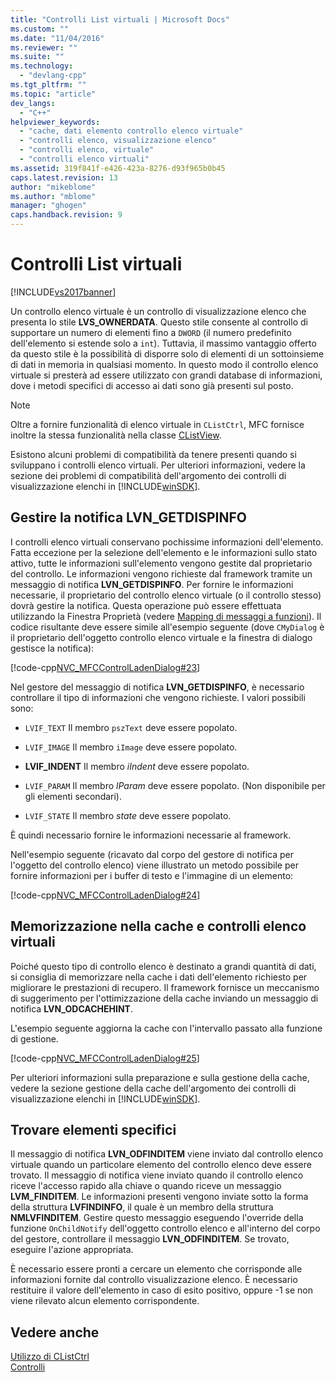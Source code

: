 ```yaml
---
title: "Controlli List virtuali | Microsoft Docs"
ms.custom: ""
ms.date: "11/04/2016"
ms.reviewer: ""
ms.suite: ""
ms.technology: 
  - "devlang-cpp"
ms.tgt_pltfrm: ""
ms.topic: "article"
dev_langs: 
  - "C++"
helpviewer_keywords: 
  - "cache, dati elemento controllo elenco virtuale"
  - "controlli elenco, visualizzazione elenco"
  - "controlli elenco, virtuale"
  - "controlli elenco virtuali"
ms.assetid: 319f841f-e426-423a-8276-d93f965b0b45
caps.latest.revision: 13
author: "mikeblome"
ms.author: "mblome"
manager: "ghogen"
caps.handback.revision: 9
---
```

# Controlli List virtuali
[!INCLUDE[vs2017banner](../assembler/inline/includes/vs2017banner.md)]

Un controllo elenco virtuale è un controllo di visualizzazione elenco che presenta lo stile **LVS\_OWNERDATA**.  Questo stile consente al controllo di supportare un numero di elementi fino a `DWORD` \(il numero predefinito dell'elemento si estende solo a `int`\).  Tuttavia, il massimo vantaggio offerto da questo stile è la possibilità di disporre solo di elementi di un sottoinsieme di dati in memoria in qualsiasi momento.  In questo modo il controllo elenco virtuale si presterà ad essere utilizzato con grandi database di informazioni, dove i metodi specifici di accesso ai dati sono già presenti sul posto.  
  
> [!NOTE]
>  Oltre a fornire funzionalità di elenco virtuale in `CListCtrl`, MFC fornisce inoltre la stessa funzionalità nella classe [CListView](../mfc/reference/clistview-class.md).  
  
 Esistono alcuni problemi di compatibilità da tenere presenti quando si sviluppano i controlli elenco virtuali.  Per ulteriori informazioni, vedere la sezione dei problemi di compatibilità dell'argomento dei controlli di visualizzazione elenchi in [!INCLUDE[winSDK](../atl/includes/winsdk_md.md)].  
  
## Gestire la notifica LVN\_GETDISPINFO  
 I controlli elenco virtuali conservano pochissime informazioni dell'elemento.  Fatta eccezione per la selezione dell'elemento e le informazioni sullo stato attivo, tutte le informazioni sull'elemento vengono gestite dal proprietario del controllo.  Le informazioni vengono richieste dal framework tramite un messaggio di notifica **LVN\_GETDISPINFO**.  Per fornire le informazioni necessarie, il proprietario del controllo elenco virtuale \(o il controllo stesso\) dovrà gestire la notifica.  Questa operazione può essere effettuata utilizzando la Finestra Proprietà \(vedere [Mapping di messaggi a funzioni](../mfc/reference/mapping-messages-to-functions.md)\).  Il codice risultante deve essere simile all'esempio seguente \(dove `CMyDialog` è il proprietario dell'oggetto controllo elenco virtuale e la finestra di dialogo gestisce la notifica\):  
  
 [!code-cpp[NVC_MFCControlLadenDialog#23](../mfc/codesnippet/CPP/virtual-list-controls_1.cpp)]  
  
 Nel gestore del messaggio di notifica **LVN\_GETDISPINFO**, è necessario controllare il tipo di informazioni che vengono richieste.  I valori possibili sono:  
  
-   `LVIF_TEXT` Il membro `pszText` deve essere popolato.  
  
-   `LVIF_IMAGE` Il membro `iImage` deve essere popolato.  
  
-   **LVIF\_INDENT** Il membro *iIndent* deve essere popolato.  
  
-   `LVIF_PARAM` Il membro *lParam* deve essere popolato. \(Non disponibile per gli elementi secondari\).  
  
-   `LVIF_STATE` Il membro *state* deve essere popolato.  
  
 È quindi necessario fornire le informazioni necessarie al framework.  
  
 Nell'esempio seguente \(ricavato dal corpo del gestore di notifica per l'oggetto del controllo elenco\) viene illustrato un metodo possibile per fornire informazioni per i buffer di testo e l'immagine di un elemento:  
  
 [!code-cpp[NVC_MFCControlLadenDialog#24](../mfc/codesnippet/CPP/virtual-list-controls_2.cpp)]  
  
## Memorizzazione nella cache e controlli elenco virtuali  
 Poiché questo tipo di controllo elenco è destinato a grandi quantità di dati, si consiglia di memorizzare nella cache i dati dell'elemento richiesto per migliorare le prestazioni di recupero.  Il framework fornisce un meccanismo di suggerimento per l'ottimizzazione della cache inviando un messaggio di notifica **LVN\_ODCACHEHINT**.  
  
 L'esempio seguente aggiorna la cache con l'intervallo passato alla funzione di gestione.  
  
 [!code-cpp[NVC_MFCControlLadenDialog#25](../mfc/codesnippet/CPP/virtual-list-controls_3.cpp)]  
  
 Per ulteriori informazioni sulla preparazione e sulla gestione della cache, vedere la sezione gestione della cache dell'argomento dei controlli di visualizzazione elenchi in [!INCLUDE[winSDK](../atl/includes/winsdk_md.md)].  
  
## Trovare elementi specifici  
 Il messaggio di notifica **LVN\_ODFINDITEM** viene inviato dal controllo elenco virtuale quando un particolare elemento del controllo elenco deve essere trovato.  Il messaggio di notifica viene inviato quando il controllo elenco riceve l'accesso rapido alla chiave o quando riceve un messaggio **LVM\_FINDITEM**.  Le informazioni presenti vengono inviate sotto la forma della struttura **LVFINDINFO**, il quale è un membro della struttura **NMLVFINDITEM**.  Gestire questo messaggio eseguendo l'override della funzione `OnChildNotify` dell'oggetto controllo elenco e all'interno del corpo del gestore, controllare il messaggio **LVN\_ODFINDITEM**.  Se trovato, eseguire l'azione appropriata.  
  
 È necessario essere pronti a cercare un elemento che corrisponde alle informazioni fornite dal controllo visualizzazione elenco.  È necessario restituire il valore dell'elemento in caso di esito positivo, oppure \-1 se non viene rilevato alcun elemento corrispondente.  
  
## Vedere anche  
 [Utilizzo di CListCtrl](../mfc/using-clistctrl.md)   
 [Controlli](../mfc/controls-mfc.md)